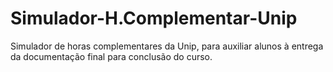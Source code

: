 # Simulador-H.Complementar-Unip
Simulador de horas complementares da Unip, para auxiliar alunos à entrega da documentação final para conclusão do curso.
